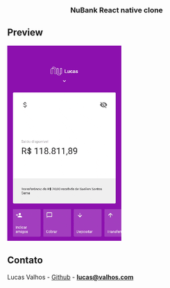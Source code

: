 
<!-- PROJECT LOGO -->
<br />
<p align="center">
  <h3 align="center">NuBank React native clone</h3>
</p>

## Preview

![](5ce53d125a5c2243769966.gif)

<!-- CONTACT -->

## Contato

Lucas Valhos - [Github](https://github.com/lucasvalho) - **lucas@valhos.com**
